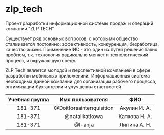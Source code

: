 # zlp_tech
Проект разработки  информационной системы продаж и операций компании "ZLP TECH" 

Существует ряд основных вопросов, с которыми общество сталкивается постоянно: эффективность, конкуренция, безработица, качество жизни. Применение ИС - это один из путей решения таких проблем, т.к. технология радикально меняет и технологический процесс, и окружающую среду.

ZLP Tech является молодой и перспективной компанией в сфере разработки мобильных приложениий. Информационная система необходима данной компании для организации рабочего процесса, оптимизации бухгалтерии и улучшения отчетностей

|Учебная группа |      Имя пользователя     |       ФИО    |
|:-------------:|:-------------------------:|:------------:|
|    181-371    | @Doitforsaintenquisition  | Акулин И. А. |
|    181-371    | @natalikatkowa            | Каткова Н. А.|
|    181-371    | @I-anja                   | Липина А. Н. |
